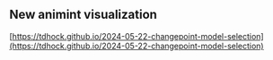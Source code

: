## New animint visualization
[https://tdhock.github.io/2024-05-22-changepoint-model-selection](https://tdhock.github.io/2024-05-22-changepoint-model-selection)

